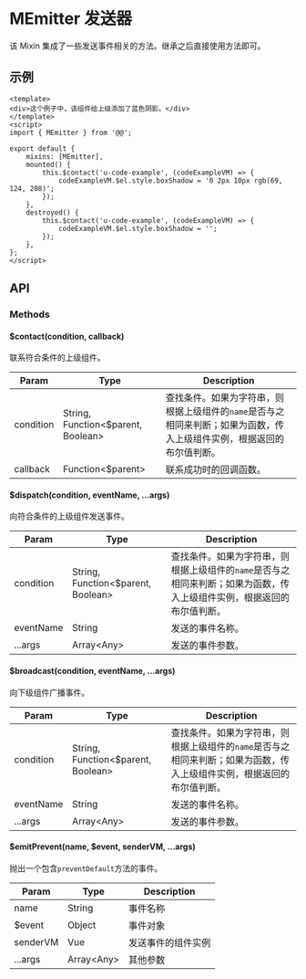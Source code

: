 # MEmitter 发送器

该 Mixin 集成了一些发送事件相关的方法。继承之后直接使用方法即可。

## 示例

``` vue
<template>
<div>这个例子中，该组件给上级添加了蓝色阴影。</div>
</template>
<script>
import { MEmitter } from '@@';

export default {
    mixins: [MEmitter],
    mounted() {
        this.$contact('u-code-example', (codeExampleVM) => {
            codeExampleVM.$el.style.boxShadow = '0 2px 10px rgb(69, 124, 208)';
        });
    },
    destroyed() {
        this.$contact('u-code-example', (codeExampleVM) => {
            codeExampleVM.$el.style.boxShadow = '';
        });
    },
};
</script>
```

## API

### Methods

#### $contact(condition, callback)

联系符合条件的上级组件。

| Param | Type | Description |
| ----- | ---- | ----------- |
| condition | String, Function\<$parent, Boolean\> | 查找条件。如果为字符串，则根据上级组件的`name`是否与之相同来判断；如果为函数，传入上级组件实例，根据返回的布尔值判断。 |
| callback | Function\<$parent\> | 联系成功时的回调函数。 |

#### $dispatch(condition, eventName, ...args)

向符合条件的上级组件发送事件。

| Param | Type | Description |
| ----- | ---- | ----------- |
| condition | String, Function\<$parent, Boolean\> | 查找条件。如果为字符串，则根据上级组件的`name`是否与之相同来判断；如果为函数，传入上级组件实例，根据返回的布尔值判断。 |
| eventName | String | 发送的事件名称。 |
| ...args | Array\<Any\> | 发送的事件参数。 |

#### $broadcast(condition, eventName, ...args)

向下级组件广播事件。

| Param | Type | Description |
| ----- | ---- | ----------- |
| condition | String, Function<$parent, Boolean> | 查找条件。如果为字符串，则根据上级组件的`name`是否与之相同来判断；如果为函数，传入上级组件实例，根据返回的布尔值判断。 |
| eventName | String | 发送的事件名称。 |
| ...args | Array\<Any\> | 发送的事件参数。 |

#### $emitPrevent(name, $event, senderVM, ...args)

抛出一个包含`preventDefault`方法的事件。

| Param | Type | Description |
| ----- | ---- | ----------- |
| name | String | 事件名称 |
| $event | Object | 事件对象 |
| senderVM | Vue | 发送事件的组件实例 |
| ...args | Array\<Any\> | 其他参数 |
